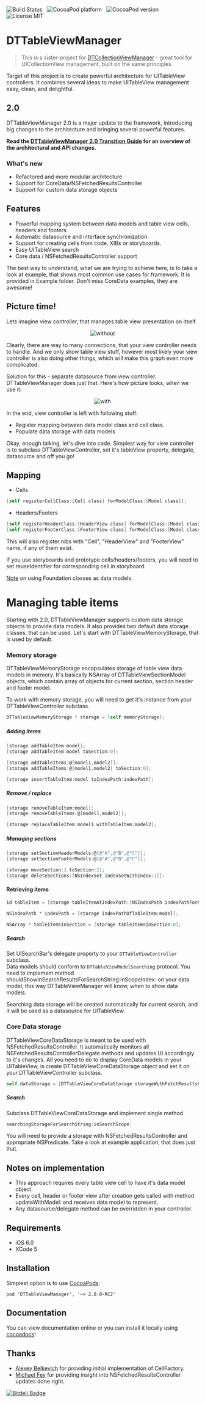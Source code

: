 ![Build Status](https://travis-ci.org/DenHeadless/DTTableViewManager.png?branch=master) &nbsp;
![CocoaPod platform](https://cocoapod-badges.herokuapp.com/p/DTTableViewManager/badge.png) &nbsp; 
![CocoaPod version](https://cocoapod-badges.herokuapp.com/v/DTTableViewManager/badge.png) &nbsp; 
![License MIT](https://go-shields.herokuapp.com/license-MIT-blue.png)

DTTableViewManager
================
> This is a sister-project for [DTCollectionViewManager](https://github.com/DenHeadless/DTCollectionViewManager) - great tool for UICollectionView management, built on the same principles.

Target of this project is to create powerful architecture for UITableView сontrollers. It combines several ideas to make UITableView management easy, clean, and delightful. 

## 2.0

DTTableViewManager 2.0 is a major update to the framework, introducing big changes to the architecture and bringing several powerful features. 

**Read the [DTTableViewManager 2.0 Transition Guide](https://github.com/DenHeadless/DTTableViewManager/wiki/DTTableViewManager-2.0-Transition-Guide) for an overview of the architectural and API changes.**

### What's new

* Refactored and more modular architecture
* Support for CoreData/NSFetchedResultsController
* Support for custom data storage objects

## Features

* Powerful mapping system between data models and table view cells, headers and footers
* Automatic datasource and interface synchronization.
* Support for creating cells from code, XIBs or storyboards.
* Easy UITableView search 
* Core data / NSFetchedResultsController support

The best way to understand, what we are trying to achieve here, is to take a look at example, that shows most common use cases for framework. It is provided in Example folder. Don't miss CoreData examples, they are awesome!

## Picture time!

Lets imagine view controller, that manages table view presentation on itself. 

<p align="center" >
  <img src="without.png" alt="without" title="without.png">
</p>

Clearly, there are way to many connections, that your view controller needs to handle. And we only show table view stuff, however most likely your view controller is also doing other things, which will make this graph even more complicated. 

Solution for this - separate datasource from view controller. DTTableViewManager does just that. Here's how picture looks, when we use it:

<p align="center" >
  <img src="with.png" alt="with" title="with.png">
</p>

In the end, view controller is left with following stuff:

* Register mapping between data model class and cell class.
* Populate data storage with data models

Okay, enough talking, let's dive into code. Simplest way for view controller is to subclass DTTableViewController, set it's tableView property, delegate, datasource and off you go!

## Mapping

* Cells

```objective-c
[self registerCellClass:[Cell class] forModelClass:[Model class]];
```

* Headers/Footers

```objective-c
[self registerHeaderClass:[HeaderView class] forModelClass:[Model class]];
[self registerFooterClass:[FooterView class] forModelClass:[Model class]];
```

This will also register nibs with "Cell", "HeaderView" and "FooterView" name, if any of them exist. 

If you use storyboards and prototype cells/headers/footers, you will need to set reuseIdentifier for corresponding cell in storyboard.

[Note](https://github.com/DenHeadless/DTTableViewManager/wiki/Foundation-classes-as-data-models-for-DTTableViewManager) on using Foundation classes as data models.

# Managing table items

Starting with 2.0, DTTableViewManager supports custom data storage objects to provide data models. It also provides two default data storage classes, that can be used. Let's start with DTTableViewMemoryStorage, that is used by default.

### Memory storage

DTTableViewMemoryStorage encapsulates storage of table view data models in memory. It's basically NSArray of DTTableViewSectionModel objects, which contain array of objects for current section, section header and footer model.

To work with memory storage, you will need to get it's instance from your DTTableViewController subclass.

```objective-c
DTTableViewMemoryStorage * storage = [self memoryStorage];
```

##### Adding items 

```objective-c
[storage addTableItem:model];
[storage addTableItem:model toSection:0];

[storage addTableItems:@[model1,model2]];
[storage addTableItems:@[model1,model2] toSection:0];

[storage insertTableItem:model toIndexPath:indexPath];
```

##### Remove / replace

```objective-c
[storage removeTableItem:model];
[storage removeTableItems:@[model1,model2]];

[storage replaceTableItem:model1 withTableItem:model2];
```	

##### Managing sections 

```objective-c
[storage setSectionHeaderModels:@[@"A",@"B",@"C"]];
[storage setSectionFooterModels:@[@"A",@"B",@"C"]];

[storage moveSection:1 toSection:2];
[storage deleteSections:[NSIndexSet indexSetWithIndex:1]];
```

#### Retrieving items

```objective-c
id tableItem = [storage tableItemAtIndexPath:[NSIndexPath indexPathForRow:1 inSection:0]];

NSIndexPath * indexPath = [storage indexPathOfTableItem:model];

NSArray * tableItemsInSection = [storage tableItemsInSection:0];
```

##### Search
	
Set UISearchBar's delegate property to your `DTTableViewController` subclass. 	
Data models should conform to `DTTableViewModelSearching` protocol. You need to implement method shouldShowInSearchResultsForSearchString:inScopeIndex: on your data model, this way DTTableViewManager will know, when to show data models.

Searching data storage will be created automatically for current search, and it will be used as a datasource for UITableView.
	
### Core Data storage

DTTableViewCoreDataStorage is meant to be used with NSFetchedResultsController. It automatically monitors all NSFetchedResultsControllerDelegate methods and updates UI accordingly to it's changes. All you need to do to display CoreData models in your UITableView, is create DTTableVIewCoreDataStorage object and set it on your DTTableViewController subclass.

```objective-c
self.dataStorage = [DTTableViewCoreDataStorage storageWithFetchResultsController:controller];
```	

##### Search

Subclass DTTableViewCoreDataStorage and implement single method 
```objective-c
searchingStorageForSearchString:inSearchScope:
```	

You will need to provide a storage with NSFetchedResultsController and appropriate NSPredicate. Take a look at example application, that does just that.
	
## Notes on implementation

* This approach requires every table view cell to have it's data model object. 
* Every cell, header or footer view after creation gets called with method updateWithModel: and receives data model to represent. 
* Any datasource/delegate method can be overridden in your controller.  

## Requirements

* iOS 6.0
* XCode 5
        
## Installation

Simplest option is to use [CocoaPods](http://www.cocoapods.org):

	pod 'DTTableViewManager', '~> 2.0.0-RC2'

## Documentation

You can view documentation online or you can install it locally using [cocoadocs](http://cocoadocs.org/docsets/DTTableViewManager)!

## Thanks

* [Alexey Belkevich](https://github.com/belkevich) for providing initial implementation of CellFactory.
* [Michael Fey](https://github.com/MrRooni) for providing insight into NSFetchedResultsController updates done right. 

[![Bitdeli Badge](https://d2weczhvl823v0.cloudfront.net/DenHeadless/dttableviewmanager/trend.png)](https://bitdeli.com/free "Bitdeli Badge")

